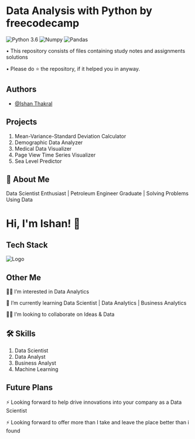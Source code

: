 # **Data Analysis with Python by freecodecamp**

![Python 3.6](https://img.shields.io/badge/Python-3.6-brightgreen.svg)
![Numpy](https://img.shields.io/badge/Library-Numpy-blue.svg)
![Pandas](https://img.shields.io/badge/Library-Pandas-red.svg)


• This repository consists of files containing study notes and assignments solutions

• Please do ⭐ the repository, if it helped you in anyway.


## Authors

- [@Ishan Thakral](https://github.com/ishanthakral)


## Projects
  1. Mean-Variance-Standard Deviation Calculator
  2. Demographic Data Analyzer
  3. Medical Data Visualizer
  4. Page View Time Series Visualizer
  5. Sea Level Predictor
  

## 🚀 About Me

Data Scientist Enthusiast | Petroleum Engineer Graduate | Solving Problems Using Data 


# Hi, I'm Ishan! 👋

## Tech Stack





![Logo](https://businesstoys.in/assets/programs/full-stack-data-science-professional-program/tools.png)
## Other Me
👩‍💻 I’m interested in Data Analytics

🧠 I’m currently learning Data Scientist | Data Analytics | Business Analytics

👯‍♀️ I’m looking to collaborate on Ideas & Data




## 🛠 Skills
1. Data Scientist
2. Data Analyst
3. Business Analyst
4. Machine Learning 


## Future Plans 

⚡️ Looking forward to help drive innovations into your company as a Data Scientist

⚡️ Looking forward to offer more than I take and leave the place better than i found
